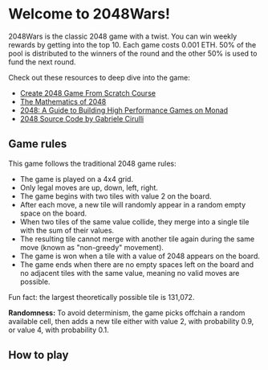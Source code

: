# Welcome to 2048Wars!

2048Wars is the classic 2048 game with a twist. You can win weekly rewards by getting into the top 10. Each game costs 0.001 ETH. 50% of the pool is distributed to the winners of the round and the other 50% is used to fund the next round.

Check out these resources to deep dive into the game:

- [Create 2048 Game From Scratch Course](https://www.udemy.com/share/10acpw3@_RWwH14KAy8taXto5sfMrrU18LqLPwYgjjjs4Ghy1wYSwoeug-8iMoZG_N9UixP2/)
- [The Mathematics of 2048](https://jdlm.info/articles/2018/03/18/markov-decision-process-2048.html)
- [2048: A Guide to Building High Performance Games on Monad](https://blog.monad.xyz/blog/build-2048)
- [2048 Source Code by Gabriele Cirulli](https://github.com/gabrielecirulli/2048?tab=readme-ov-file)

## Game rules

This game follows the traditional 2048 game rules:

- The game is played on a 4x4 grid.
- Only legal moves are up, down, left, right.
- The game begins with two tiles with value 2 on the board.
- After each move, a new tile will randomly appear in a random empty space on the board.
- When two tiles of the same value collide, they merge into a single tile with the sum of their values.
- The resulting tile cannot merge with another tile again during the same move (known as "non-greedy" movement).
- The game is won when a tile with a value of 2048 appears on the board.
- The game ends when there are no empty spaces left on the board and no adjacent tiles with the same value, meaning no valid moves are possible.

Fun fact: the largest theoretically possible tile is 131,072.

**Randomness:**
To avoid determinism, the game picks offchain a random available cell, then adds a new tile either with value 2, with probability 0.9, or value 4, with probability 0.1.

## How to play
